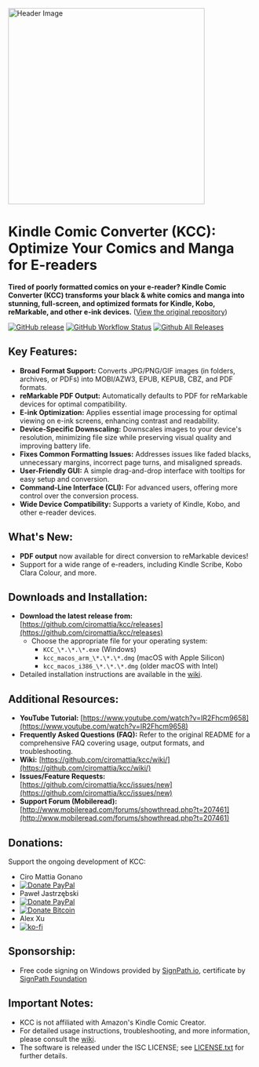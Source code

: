 <img src="header.jpg" alt="Header Image" width="400">

# Kindle Comic Converter (KCC): Optimize Your Comics and Manga for E-readers

**Tired of poorly formatted comics on your e-reader? Kindle Comic Converter (KCC) transforms your black & white comics and manga into stunning, full-screen, and optimized formats for Kindle, Kobo, reMarkable, and other e-ink devices.**  ([View the original repository](https://github.com/ciromattia/kcc))

[![GitHub release](https://img.shields.io/github/release/ciromattia/kcc.svg)](https://github.com/ciromattia/kcc/releases)
[![GitHub Workflow Status](https://img.shields.io/github/actions/workflow/status/ciromattia/kcc/docker-publish.yml?label=docker%20build)](https://github.com/ciromattia/kcc/pkgs/container/kcc)
[![Github All Releases](https://img.shields.io/github/downloads/ciromattia/kcc/total.svg)](https://github.com/ciromattia/kcc/releases)

## Key Features:

*   **Broad Format Support:** Converts JPG/PNG/GIF images (in folders, archives, or PDFs) into MOBI/AZW3, EPUB, KEPUB, CBZ, and PDF formats.
*   **reMarkable PDF Output:** Automatically defaults to PDF for reMarkable devices for optimal compatibility.
*   **E-ink Optimization:**  Applies essential image processing for optimal viewing on e-ink screens, enhancing contrast and readability.
*   **Device-Specific Downscaling:**  Downscales images to your device's resolution, minimizing file size while preserving visual quality and improving battery life.
*   **Fixes Common Formatting Issues:** Addresses issues like faded blacks, unnecessary margins, incorrect page turns, and misaligned spreads.
*   **User-Friendly GUI:**  A simple drag-and-drop interface with tooltips for easy setup and conversion.
*   **Command-Line Interface (CLI):** For advanced users, offering more control over the conversion process.
*   **Wide Device Compatibility:** Supports a variety of Kindle, Kobo, and other e-reader devices.

## What's New:

*   **PDF output** now available for direct conversion to reMarkable devices!
*   Support for a wide range of e-readers, including Kindle Scribe, Kobo Clara Colour, and more.

## Downloads and Installation:

*   **Download the latest release from:** [https://github.com/ciromattia/kcc/releases](https://github.com/ciromattia/kcc/releases)
    *   Choose the appropriate file for your operating system:
        *   `KCC_\*.\*.\*.exe` (Windows)
        *   `kcc_macos_arm_\*.\*.\*.dmg` (macOS with Apple Silicon)
        *   `kcc_macos_i386_\*.\*.\*.dmg` (older macOS with Intel)
*   Detailed installation instructions are available in the [wiki](https://github.com/ciromattia/kcc/wiki/Installation).

## Additional Resources:

*   **YouTube Tutorial:** [https://www.youtube.com/watch?v=IR2Fhcm9658](https://www.youtube.com/watch?v=IR2Fhcm9658)
*   **Frequently Asked Questions (FAQ):**  Refer to the original README for a comprehensive FAQ covering usage, output formats, and troubleshooting.
*   **Wiki:** [https://github.com/ciromattia/kcc/wiki/](https://github.com/ciromattia/kcc/wiki/)
*   **Issues/Feature Requests:** [https://github.com/ciromattia/kcc/issues/new](https://github.com/ciromattia/kcc/issues/new)
*   **Support Forum (Mobileread):** [http://www.mobileread.com/forums/showthread.php?t=207461](http://www.mobileread.com/forums/showthread.php?t=207461)

## Donations:

Support the ongoing development of KCC:
*   Ciro Mattia Gonano
  *   [![Donate PayPal](https://img.shields.io/badge/Donate-PayPal-green.svg)](https://www.paypal.com/cgi-bin/webscr?cmd=_s-xclick&hosted_button_id=D8WNYNPBGDAS2)
*   Paweł Jastrzębski
  *   [![Donate PayPal](https://img.shields.io/badge/Donate-PayPal-green.svg)](https://www.paypal.com/cgi-bin/webscr?cmd=_s-xclick&hosted_button_id=YTTJ4LK2JDHPS)
  *   [![Donate Bitcoin](https://img.shields.io/badge/Donate-Bitcoin-green.svg)](https://jastrzeb.ski/donate/)
*   Alex Xu
  *   [![ko-fi](https://ko-fi.com/img/githubbutton_sm.svg)](https://ko-fi.com/Q5Q41BW8HS)

## Sponsorship:

*   Free code signing on Windows provided by [SignPath.io](https://about.signpath.io/), certificate by [SignPath Foundation](https://signpath.org/)

## Important Notes:

*   KCC is not affiliated with Amazon's Kindle Comic Creator.
*   For detailed usage instructions, troubleshooting, and more information, please consult the [wiki](https://github.com/ciromattia/kcc/wiki/).
*   The software is released under the ISC LICENSE; see [LICENSE.txt](./LICENSE.txt) for further details.